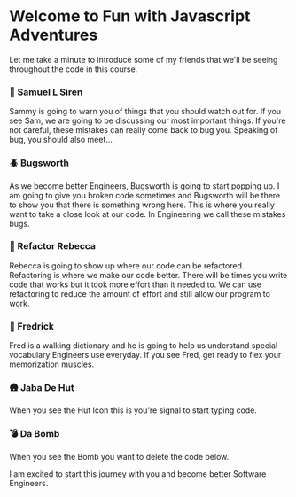 # Welcome to Fun with Javascript Adventures
Let me take a minute to introduce some of my friends that we'll be seeing throughout the code in this course.

### 🚨 Samuel L Siren
Sammy is going to warn you of things that you should watch out for. If you see Sam, we are going to be discussing our most important things. If you're not careful, these mistakes can really come back to bug you. Speaking of bug, you should also meet...

### 🪲 Bugsworth
As we become better Engineers, Bugsworth is going to start popping up. I am going to give you broken code sometimes and Bugsworth will be there to show you that there is something wrong here. This is where you really want to take a close look at our code. In Engineering we call these mistakes bugs.

### 🐰 Refactor Rebecca
Rebecca is going to show up where our code can be refactored. Refactoring is where we make our code better. There will be times you write code that works but it took more effort than it needed to. We can use refactoring to reduce the amount of effort and still allow our program to work.

### 🦊 Fredrick
Fred is a walking dictionary and he is going to help us understand special vocabulary Engineers use everyday. If you see Fred, get ready to flex your memorization muscles.

### 🛖 Jaba De Hut
When you see the Hut Icon this is you're signal to start typing code. 

### 💣 Da Bomb
When you see the Bomb you want to delete the code below.

I am excited to start this journey with you and become better Software Engineers. 